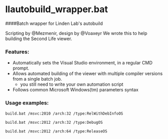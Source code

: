 llautobuild_wrapper.bat
=======================

####Batch wrapper for Linden Lab's autobuild

Scripting by @Mezmenir, design by @Voaxeyr
We wrote this to help building the Second Life viewer.

### Features:
 - Automatically sets the Visual Studio environment, in a regular CMD prompt.
 - Allows automated building of the viewer with multiple compiler versions from a single batch job.
    * you still need to write your own automation script
 - Follows common Microsoft Windows(tm) parameters syntax
 
### Usage examples:

``build.bat /msvc:2010 /arch:32 /type:RelWithDebInfoOS``

``build.bat /msvc:2012 /arch:32 /type:DebugOS``

``build.bat /msvc:2012 /arch:64 /type:ReleaseOS``
